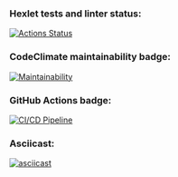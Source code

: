 ### Hexlet tests and linter status:
[![Actions Status](https://github.com/AidanMegabyte/frontend-project-lvl1/workflows/hexlet-check/badge.svg)](https://github.com/AidanMegabyte/frontend-project-lvl1/actions)
### CodeClimate maintainability badge:
[![Maintainability](https://api.codeclimate.com/v1/badges/a99a88d28ad37a79dbf6/maintainability)](https://codeclimate.com/github/codeclimate/codeclimate/maintainability)
### GitHub Actions badge:
[![CI/CD Pipeline](https://github.com/AidanMegabyte/frontend-project-lvl1/workflows/ci-cd-pipeline/badge.svg)](https://github.com/AidanMegabyte/frontend-project-lvl1/actions)
### Asciicast:
[![asciicast](https://asciinema.org/a/xi5y2nJDvPjmlQLDozrL7HMgQ.svg)](https://asciinema.org/a/xi5y2nJDvPjmlQLDozrL7HMgQ)
